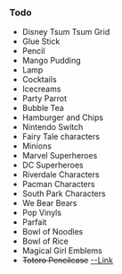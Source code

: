 ### Todo

* Disney Tsum Tsum Grid
* Glue Stick
* Pencil
* Mango Pudding
* Lamp
* Cocktails
* Icecreams
* Party Parrot
* Bubble Tea
* Hamburger and Chips
* Nintendo Switch
* Fairy Tale characters
* Minions
* Marvel Superheroes
* DC Superheroes
* Riverdale Characters
* Pacman Characters
* South Park Characters
* We Bear Bears
* Pop Vinyls
* Parfait
* Bowl of Noodles
* Bowl of Rice
* Magical Girl Emblems
* ~~Totoro Pencilcase~~ [--Link](https://nychinn.github.io/css-images/totoro-pencilcase/)